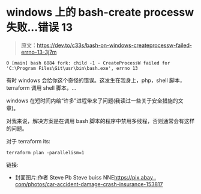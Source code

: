 # windows 上的 bash-create processw 失败...错误 13

> 原文：<https://dev.to/c33s/bash-on-windows-createprocessw-failed-errno-13-3j7m>

```
0 [main] bash 6884 fork: child -1 - CreateProcessW failed for 'C:\Program Files\Git\usr\bin\bash.exe', errno 13 
```

有时 windows 会给你这个奇怪的错误。这发生在我身上，php，shell 脚本，terraform 调用 shell 脚本，...

windows 在短时间内给“许多”进程带来了问题(我读过一些关于安全措施的文章)。

对我来说，解决方案是在调用 bash 脚本的程序中禁用多线程，否则通常会有这样的问题。

对于 terraform its:

```
terraform plan -parallelism=1 
```

链接:

*   封面图片:作者 Steve Pb Steve buiss NNE[https://pix abay . com/photos/car-accident-damage-crash-insurance-153817](https://pixabay.com/photos/car-accident-damage-crash-insurance-153817)